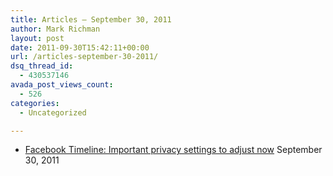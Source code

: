 ```yaml
---
title: Articles – September 30, 2011
author: Mark Richman
layout: post
date: 2011-09-30T15:42:11+00:00
url: /articles-september-30-2011/
dsq_thread_id:
  - 430537146
avada_post_views_count:
  - 526
categories:
  - Uncategorized

---
```

  * [Facebook Timeline: Important privacy settings to adjust now][1]
September 30, 2011 </ul>

 [1]: http://rss.macworld.com/click.phdo?i=034ff36ea6024e46c645d723f0ee4038